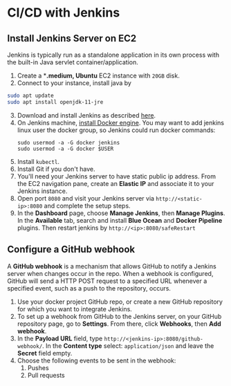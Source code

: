 # CI/CD with Jenkins

## Install Jenkins Server on EC2

Jenkins is typically run as a standalone application in its own process with the built-in Java servlet container/application.

1. Create a ***.medium, Ubuntu** EC2 instance with `20GB` disk.
2. Connect to your instance, install java by

```bash
sudo apt update
sudo apt install openjdk-11-jre
```

3. Download and install Jenkins as described [here](https://www.jenkins.io/doc/book/installing/linux/#debianubuntu).
4. On Jenkins machine, [install Docker engine](https://docs.docker.com/engine/install/ubuntu/). You may want to add jenkins linux user the docker group, so Jenkins could run docker commands:
   ```shell
   sudo usermod -a -G docker jenkins
   sudo usermod -a -G docker $USER
   ```
5. Install `kubectl`. 
6. Install Git if you don't have.
6. You'll need your Jenkins server to have static public ip address. From the EC2 navigation pane, create an **Elastic IP** and associate it to your Jenkins instance.
7. Open port `8080` and visit your Jenkins server via `http://<static-ip>:8080` and complete the setup steps.
8. In the **Dashboard** page, choose **Manage Jenkins**, then **Manage Plugins**. In the **Available** tab, search and install **Blue Ocean** and **Docker Pipeline** plugins. Then restart jenkins by `http://<ip>:8080/safeRestart`

## Configure a GitHub webhook

A **GitHub webhook** is a mechanism that allows GitHub to notify a Jenkins server when changes occur in the repo. 
When a webhook is configured, GitHub will send a HTTP POST request to a specified URL whenever a specified event, such as a push to the repository, occurs.

1. Use your docker project GitHub repo, or create a new GitHub repository for which you want to integrate Jenkins.
2. To set up a webhook from GitHub to the Jenkins server, on your GitHub repository page, go to **Settings**. From there, click **Webhooks**, then **Add webhook**.
3. In the **Payload URL** field, type `http://<jenkins-ip>:8080/github-webhook/`. In the **Content type** select: `application/json` and leave the **Secret** field empty.
4. Choose the following events to be sent in the webhook:
    1. Pushes
    2. Pull requests
